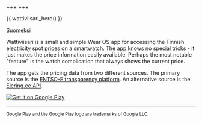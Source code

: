 +++
+++


{{ wattiviisari_hero() }}

[Suomeksi](@/wattiviisari/index.fi.md)

Wattiviisari is a small and simple Wear OS app for accessing the Finnish electricity spot prices on a smartwatch.
The app knows no special tricks - it just makes the price information easily available. Perhaps the most notable "feature" is the watch complication that always shows the current price.

The app gets the pricing data from two different sources. The primary source is the [ENTSO-E transparency platform](https://transparency.entsoe.eu/). An alternative source is the [Elering.ee API](https://dashboard.elering.ee/assets/api-doc.html).

<a href='https://play.google.com/store/apps/details?id=com.lkoskela.wattiviisari&pcampaignid=pcampaignidMKT-Other-global-all-co-prtnr-py-PartBadge-Mar2515-1'><img class="play-store-badge" alt='Get it on Google Play' src='https://play.google.com/intl/en_us/badges/static/images/badges/en_badge_web_generic.png'/></a>

---

<sub>Google Play and the Google Play logo are trademarks of Google LLC.</sub>
